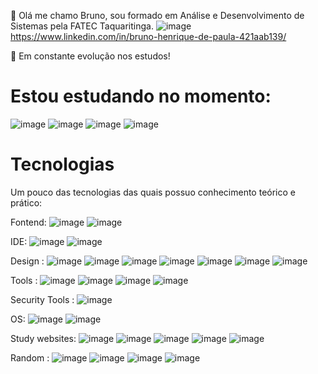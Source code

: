👋 Olá me chamo Bruno, sou formado em Análise e Desenvolvimento de Sistemas pela FATEC Taquaritinga.
![image](https://img.shields.io/badge/LinkedIn-0077B5?style=for-the-badge&logo=linkedin&logoColor=white) https://www.linkedin.com/in/bruno-henrique-de-paula-421aab139/

🌱 Em constante evolução nos estudos!


# Estou estudando no momento:
![image](https://img.shields.io/badge/Kali_Linux-557C94?style=for-the-badge&logo=kali-linux&logoColor=white) ![image](https://img.shields.io/badge/Python-FFD43B?style=for-the-badge&logo=python&logoColor=blue) ![image](https://img.shields.io/badge/JavaScript-323330?style=for-the-badge&logo=javascript&logoColor=F7DF1E) ![image](https://img.shields.io/badge/Tailwind_CSS-38B2AC?style=for-the-badge&logo=tailwind-css&logoColor=white)


# Tecnologias 
Um pouco das tecnologias das quais possuo conhecimento teórico e prático:

Fontend: ![image](https://img.shields.io/badge/HTML5-E34F26?style=for-the-badge&logo=html5&logoColor=white) ![image](https://img.shields.io/badge/CSS3-1572B6?style=for-the-badge&logo=css3&logoColor=white)

IDE: ![image](https://img.shields.io/badge/VSCode-0078D4?style=for-the-badge&logo=visual%20studio%20code&logoColor=white) ![image](https://img.shields.io/badge/Notepad++-90E59A.svg?style=for-the-badge&logo=notepad%2B%2B&logoColor=black)



Design : ![image](https://img.shields.io/badge/Adobe%20Photoshop-31A8FF?style=for-the-badge&logo=Adobe%20Photoshop&logoColor=black) ![image](https://img.shields.io/badge/Adobe%20after%20affects-CF96FD?style=for-the-badge&logo=Adobe%20after%20effects&logoColor=393665)  ![image](https://img.shields.io/badge/Adobe%20Premiere%20Pro-9999FF?style=for-the-badge&logo=Adobe%20Premiere%20Pro&logoColor=white) ![image](https://img.shields.io/badge/Figma-F24E1E?style=for-the-badge&logo=figma&logoColor=white) ![image](https://img.shields.io/badge/gimp-5C5543?style=for-the-badge&logo=gimp&logoColor=white) ![image](https://img.shields.io/badge/Behance-0054F7?style=for-the-badge&logo=behance&logoColor=white) ![image](https://img.shields.io/badge/blender-%23F5792A.svg?style=for-the-badge&logo=blender&logoColor=white) 

Tools : ![image](https://img.shields.io/badge/GitHub-100000?style=for-the-badge&logo=github&logoColor=white) ![image](https://img.shields.io/badge/GIT-E44C30?style=for-the-badge&logo=git&logoColor=white) ![image](https://img.shields.io/badge/Trello-0052CC?style=for-the-badge&logo=trello&logoColor=white) ![image](https://img.shields.io/badge/Notion-000000?style=for-the-badge&logo=notion&logoColor=white)

Security Tools : ![image](https://img.shields.io/badge/Wireshark-1679A7?style=for-the-badge&logo=Wireshark&logoColor=white)

OS: ![image](https://img.shields.io/badge/Windows-0078D6?style=for-the-badge&logo=windows&logoColor=white) ![image](https://img.shields.io/badge/Ubuntu-E95420?style=for-the-badge&logo=ubuntu&logoColor=white) 

Study websites: ![image](https://img.shields.io/badge/Codecademy-FFF0E5?style=for-the-badge&logo=codecademy&logoColor=303347) ![image](https://img.shields.io/badge/Duolingo-58CC02?style=for-the-badge&logo=Duolingo&logoColor=white) ![image](https://img.shields.io/badge/freecodecamp-27273D?style=for-the-badge&logo=freecodecamp&logoColor=white) ![image](https://img.shields.io/badge/Udemy-EC5252?style=for-the-badge&logo=Udemy&logoColor=white) ![image](https://img.shields.io/badge/W3Schools-04AA6D?style=for-the-badge&logo=W3Schools&logoColor=white)

Random : ![image](https://img.shields.io/badge/Tor_Browser-7D4698?style=for-the-badge&logo=Tor-Browser&logoColor=white) ![image](https://img.shields.io/badge/Google_chrome-4285F4?style=for-the-badge&logo=Google-chrome&logoColor=white) ![image](https://img.shields.io/badge/DuckDuckGo-DE5833?style=for-the-badge&logo=DuckDuckGo&logoColor=white) ![image](https://img.shields.io/badge/VirtualBox-21416b?style=for-the-badge&logo=VirtualBox&logoColor=white) 


